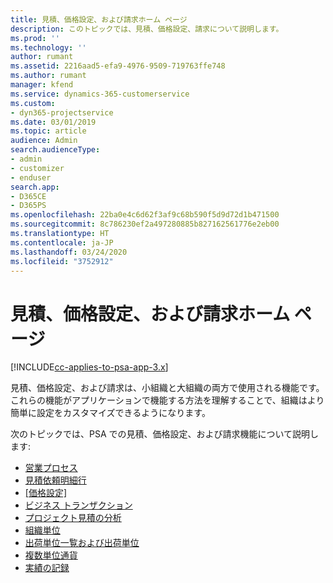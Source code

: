 ```yaml
---
title: 見積、価格設定、および請求ホーム ページ
description: このトピックでは、見積、価格設定、請求について説明します。
ms.prod: ''
ms.technology: ''
author: rumant
ms.assetid: 2216aad5-efa9-4976-9509-719763ffe748
ms.author: rumant
manager: kfend
ms.service: dynamics-365-customerservice
ms.custom:
- dyn365-projectservice
ms.date: 03/01/2019
ms.topic: article
audience: Admin
search.audienceType:
- admin
- customizer
- enduser
search.app:
- D365CE
- D365PS
ms.openlocfilehash: 22ba0e4c6d62f3af9c68b590f5d9d72d1b471500
ms.sourcegitcommit: 8c786230ef2a497280885b827162561776e2eb00
ms.translationtype: HT
ms.contentlocale: ja-JP
ms.lasthandoff: 03/24/2020
ms.locfileid: "3752912"
---
```

# <a name="quoting-pricing-and-billing-home-page"></a>見積、価格設定、および請求ホーム ページ

[!INCLUDE[cc-applies-to-psa-app-3.x](../includes/cc-applies-to-psa-app-3x.md)]

見積、価格設定、および請求は、小組織と大組織の両方で使用される機能です。 これらの機能がアプリケーションで機能する方法を理解することで、組織はより簡単に設定をカスタマイズできるようになります。

次のトピックでは、PSA での見積、価格設定、および請求機能について説明します:

- [営業プロセス](basic-sales-process.md)
- [見積依頼明細行](basic-quote-lines.md)
- [[価格設定]](basic-pricing.md)
- [ビジネス トランザクション](basic-business-transactions.md)
- [プロジェクト見積の分析](basic-analyzing-quotes.md)
- [組織単位](advanced-organizational.md)
- [出荷単位一覧および出荷単位](advanced-units.md)
- [複数単位通貨](advanced-currency.md)
- [実績の記録](advanced-actuals.md)
